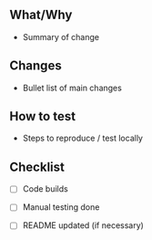 ## What/Why
- Summary of change

## Changes
- Bullet list of main changes

## How to test
- Steps to reproduce / test locally

## Checklist
- [ ] Code builds
- [ ] Manual testing done
- [ ] README updated (if necessary)

